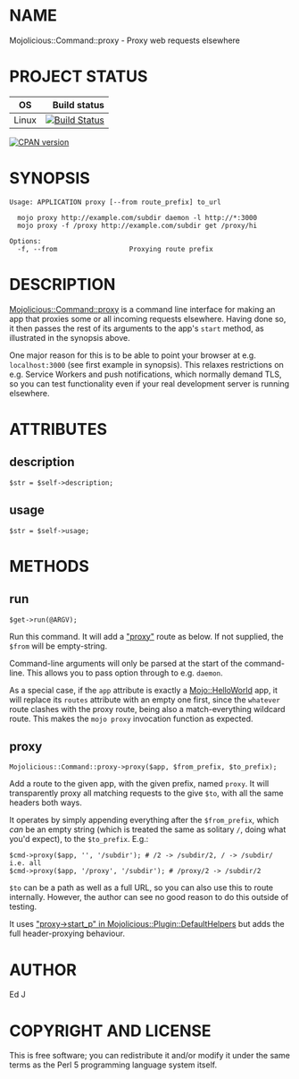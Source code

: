 # NAME

Mojolicious::Command::proxy - Proxy web requests elsewhere

# PROJECT STATUS

| OS      |  Build status |
|:-------:|--------------:|
| Linux   | [![Build Status](https://travis-ci.org/mohawk2/Mojolicious-Command-proxy.svg?branch=master)](https://travis-ci.org/mohawk2/Mojolicious-Command-proxy) |

[![CPAN version](https://badge.fury.io/pl/Mojolicious-Command-proxy.svg)](https://metacpan.org/pod/Mojolicious::Command::proxy)

# SYNOPSIS

    Usage: APPLICATION proxy [--from route_prefix] to_url

      mojo proxy http://example.com/subdir daemon -l http://*:3000
      mojo proxy -f /proxy http://example.com/subdir get /proxy/hi

    Options:
      -f, --from                  Proxying route prefix

# DESCRIPTION

[Mojolicious::Command::proxy](https://metacpan.org/pod/Mojolicious%3A%3ACommand%3A%3Aproxy) is a command line interface for
making an app that proxies some or all incoming requests elsewhere.
Having done so, it then passes the rest of its arguments to the app's
`start` method, as illustrated in the synopsis above.

One major reason for this is to be able to point your browser at
e.g. `localhost:3000` (see first example in synopsis). This relaxes
restrictions on e.g. Service Workers and push notifications, which
normally demand TLS, so you can test functionality even if your real
development server is running elsewhere.

# ATTRIBUTES

## description

    $str = $self->description;

## usage

    $str = $self->usage;

# METHODS

## run

    $get->run(@ARGV);

Run this command. It will add a ["proxy"](#proxy) route as below. If not supplied,
the `$from` will be empty-string.

Command-line arguments will only be parsed at the start of the
command-line. This allows you to pass option through to e.g. `daemon`.

As a special case, if the `app` attribute is exactly a
[Mojo::HelloWorld](https://metacpan.org/pod/Mojo%3A%3AHelloWorld) app, it will replace its `routes` attribute with an
empty one first, since the `whatever` route clashes with the proxy route,
being also a match-everything wildcard route. This makes the `mojo proxy`
invocation function as expected.

## proxy

    Mojolicious::Command::proxy->proxy($app, $from_prefix, $to_prefix);

Add a route to the given app, with the given prefix, named `proxy`. It
will transparently proxy all matching requests to the give `$to`,
with all the same headers both ways.

It operates by simply appending everything after the `$from_prefix`,
which _can_ be an empty string (which is treated the same as solitary
`/`, doing what you'd expect), to the `$to_prefix`. E.g.:

    $cmd->proxy($app, '', '/subdir'); # /2 -> /subdir/2, / -> /subdir/ i.e. all
    $cmd->proxy($app, '/proxy', '/subdir'); # /proxy/2 -> /subdir/2

`$to` can be a path as well as a full URL, so you can also use this to
route internally. However, the author can see no good reason to do this
outside of testing.

It uses ["proxy->start\_p" in Mojolicious::Plugin::DefaultHelpers](https://metacpan.org/pod/Mojolicious%3A%3APlugin%3A%3ADefaultHelpers#proxy-start_p) but
adds the full header-proxying behaviour.

# AUTHOR

Ed J

# COPYRIGHT AND LICENSE

This is free software; you can redistribute it and/or modify it under
the same terms as the Perl 5 programming language system itself.
